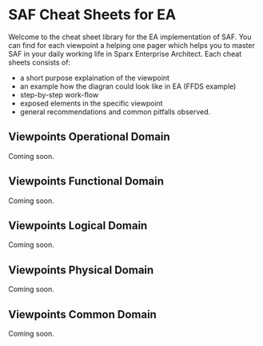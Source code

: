 # SAF Cheat Sheets for EA

Welcome to the cheat sheet library for the EA implementation of SAF. You can find for each viewpoint a helping one pager which helps you to master SAF in your daily working life in Sparx Enterprise Architect.
Each cheat sheets consists of:
* a short purpose explaination of the viewpoint
* an example how the diagran could look like in EA (FFDS example)
* step-by-step work-flow
* exposed elements in the specific viewpoint
* general recommendations and common pitfalls observed.

## Viewpoints Operational Domain

Coming soon.

## Viewpoints Functional Domain

Coming soon.

## Viewpoints Logical Domain

Coming soon.

## Viewpoints Physical Domain

Coming soon.

## Viewpoints Common Domain

Coming soon.
